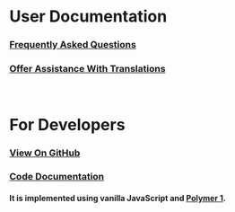 # User Documentation

### [Frequently Asked Questions](faq.html)

### [Offer Assistance With Translations](translate.html)

<br />

# For Developers

### [View On GitHub](https://github.com/opus1269/photo-screen-saver)

### [Code Documentation](gen/index.html)

#### It is implemented using vanilla JavaScript and [Polymer 1](https://www.polymer-project.org/1.0/start/).

